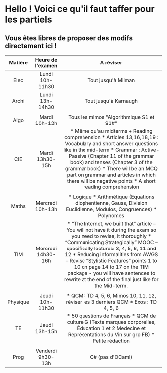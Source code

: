# Hello ! Voici ce qu'il faut taffer pour les partiels

## Vous êtes libres de proposer des modifs directement ici !


|  Matière |  Heure de l'examen |                                                                                                                                                                                                       A réviser                                                                                                                                                                                                      |
|:--------:|:------------------:|:--------------------------------------------------------------------------------------------------------------------------------------------------------------------------------------------------------------------------------------------------------------------------------------------------------------------------------------------------------------------------------------------------------------------:|
|   Elec   |   Lundi 10h-11h30  | Tout jusqu'à Milman                                                                                                                                                                                                                                                                                                                                                                                                  |
|   Archi  |   Lundi 13h-14h30  | Tout jusqu'à Karnaugh                                                                                                                                                                                                                                                                                                                                                                                                |
|          |                    |                                                                                                                                                                                                                                                                                                                                                                                                                      |
|   Algo   |    Mardi 10h-12h   | Tous les mimos "Algorithmique S1 et S1#"                                                                                                                                                                                                                                                                                                                                                                             |
|    CIE   |   Mardi 13h30-15h  | * Même qu'au midterms + Reading comprehension * Articles 13,16,18,19 : Vocabulary and short answer questions like in the mid-term * Grammar : Active-Passive (Chapter 11 of the grammar book) and tenses (Chapter 3 of the grammar book) * There will be an MCQ part on grammar and articles in which there will be negative points * A short reading comprehension                                                  |
|          |                    |                                                                                                                                                                                                                                                                                                                                                                                                                      |
|   Maths  |  Mercredi 10h-13h  | * Logique * Arithmétique (Equations diophentienne, Gauss, Division Euclidienne, Modulos, Congruences) * Polynomes                                                                                                                                                                                                                                                                                                    |
|    TIM   | Mercredi 14h30-16h | * “The Internet, we built that” article – You will not have it during the exam so you need to revise, it thoroughly * “Communicating Strategically” MOOC – specifically lectures: 3, 4, 5, 6, 11 and 12 * Reducing informalities from AWGS – Revise “Stylistic Features” points 1 to 10 on page 14 to 17 on the TIM package - you will have sentences to rewrite at the end of the final just like for the Mid-term. |
|          |                    |                                                                                                                                                                                                                                                                                                                                                                                                                      |
| Physique |   Jeudi 10h-11h30  | * QCM : TD 4, 5, 6, Mimos 10, 11, 12, réviser les 3 derniers QCM * Exos : TD 4, 5, 6                                                                                                                                                                                                                                                                                                                                 |
|    TE    |    Jeudi 13h-15h   | * 50 questions de Français * QCM de culture G (Texte marques corporelles, Éducation 1 et 2 Medecine et Représentations du Vin sur grp FB) * Petite rédaction                                                                                                                                                                                                                                                         |
|          |                    |                                                                                                                                                                                                                                                                                                                                                                                                                      |
|   Prog   |  Venderdi 9h30-13h | C# (pas d'OCaml)                                                                                                                                                                                                                                                                                                                                                                                                     |
